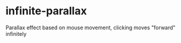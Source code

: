 infinite-parallax
=================

Parallax effect based on mouse movement, clicking moves &quot;forward&quot; infinitely